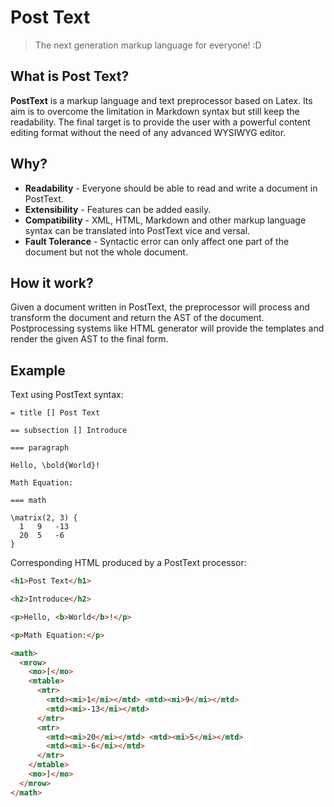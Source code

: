 # Post Text

> The next generation markup language for everyone! :D

## What is Post Text?

**PostText** is a markup language and text preprocessor based on Latex. Its aim is to overcome the limitation in Markdown syntax but still keep the readability. The final target is to provide the user with a powerful content editing format without the need of any advanced WYSIWYG editor.

## Why?

- **Readability** - Everyone should be able to read and write a document in PostText.
- **Extensibility** - Features can be added easily.
- **Compatibility** - XML, HTML, Markdown and other markup language syntax can be translated into PostText vice and versal.
- **Fault Tolerance** - Syntactic error can only affect one part of the document but not the whole document.

## How it work?

Given a document written in PostText, the preprocessor will process and transform the document and return the AST of the document. Postprocessing systems like HTML generator will provide the templates and render the given AST to the final form. 

## Example

Text using PostText syntax:

```
= title [] Post Text

== subsection [] Introduce

=== paragraph

Hello, \bold{World}!

Math Equation:

=== math

\matrix(2, 3) {
  1   9   -13
  20  5   -6
}
```

Corresponding HTML produced by a PostText processor:

```html
<h1>Post Text</h1>

<h2>Introduce</h2>

<p>Hello, <b>World</b>!</p>

<p>Math Equation:</p>

<math>
  <mrow>
    <mo>[</mo>
    <mtable>
      <mtr>
        <mtd><mi>1</mi></mtd> <mtd><mi>9</mi></mtd>
        <mtd><mi>-13</mi></mtd>
      </mtr>
      <mtr>
        <mtd><mi>20</mi></mtd> <mtd><mi>5</mi></mtd>
        <mtd><mi>-6</mi></mtd>
      </mtr>
    </mtable>
    <mo>]</mo>
  </mrow>
</math>
```
